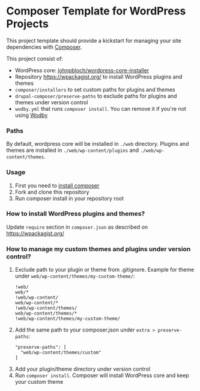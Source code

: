 # Composer Template for WordPress Projects

This project template should provide a kickstart for managing your site dependencies with [Composer](https://getcomposer.org/).

This project consist of:

* WordPress core: [johnpbloch/wordpress-core-installer](https://github.com/johnpbloch/wordpress-core-installer)
* Repository https://wpackagist.org/ to install WordPress plugins and themes
* `composer/installers` to set custom paths for plugins and themes
* `drupal-composer/preserve-paths` to exclude paths for plugins and themes under version control 
* `wodby.yml` that runs `composer install`. You can remove it if you're not using [Wodby](https://wodby.com)

### Paths

By default, wordpress core will be installed in `./web` directory. Plugins and themes are installed in `./web/wp-content/plugins` and `./web/wp-content/themes`.

### Usage

1. First you need to [install composer](https://getcomposer.org/doc/00-intro.md#installation-linux-unix-osx)
2. Fork and clone this repository
3. Run composer install in your repository root

### How to install WordPress plugins and themes?

Update `require` section in `composer.json` as described on https://wpackagist.org/ 

### How to manage my custom themes and plugins under version control?

1. Exclude path to your plugin or theme from .gitignore. Example for theme under `web/wp-content/themes/my-custom-theme/`:
    ```
    !web/
    web/*
    !web/wp-content/
    web/wp-content/*
    !web/wp-content/themes/
    web/wp-content/themes/*
    !web/wp-content/themes/my-custom-theme/
    ``` 
2. Add the same path to your composer.json under `extra > preserve-paths`: 
    ```
    "preserve-paths": [
      "web/wp-content/themes/custom"
    ]
    ```
3. Add your plugin/theme directory under version control
4. Run `composer install`. Composer will install WordPress core and keep your custom theme
